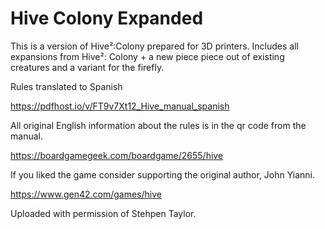 # Hive Colony Expanded
This is a version of Hive²:Colony prepared for 3D printers.
Includes all expansions from Hive²: Colony + a new piece piece out of existing creatures and a variant for the firefly.

Rules translated to Spanish

https://pdfhost.io/v/FT9v7Xt12_Hive_manual_spanish

All original English information about the rules is in the qr code from the manual.

https://boardgamegeek.com/boardgame/2655/hive

If you liked the game consider supporting the original author, John Yianni.

https://www.gen42.com/games/hive

Uploaded with permission of Stehpen Taylor.
